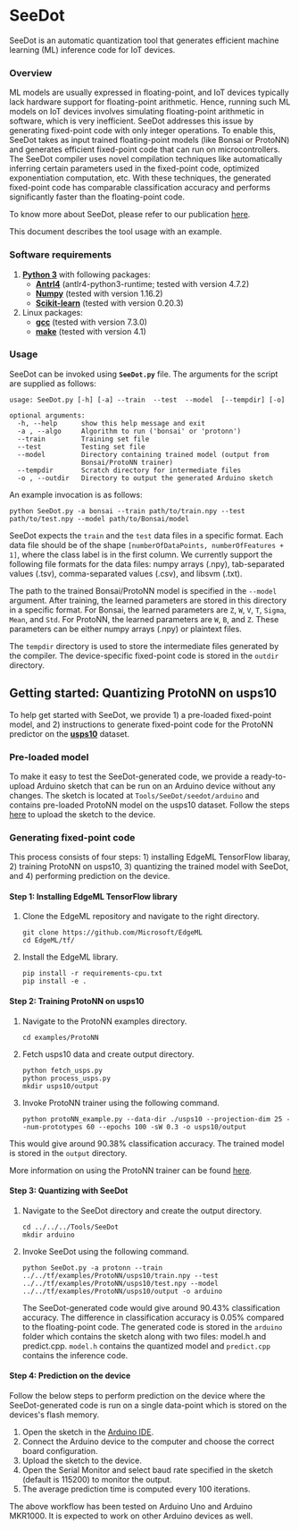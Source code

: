 # SeeDot

SeeDot is an automatic quantization tool that generates efficient machine learning (ML) inference code for IoT devices.

### **Overview**

ML models are usually expressed in floating-point, and IoT devices typically lack hardware support for floating-point arithmetic. Hence, running such ML models on IoT devices involves simulating floating-point arithmetic in software, which is very inefficient. SeeDot addresses this issue by generating fixed-point code with only integer operations. To enable this, SeeDot takes as input trained floating-point models (like Bonsai or ProtoNN) and generates efficient fixed-point code that can run on microcontrollers. The SeeDot compiler uses novel compilation techniques like automatically inferring certain parameters used in the fixed-point code, optimized exponentiation computation, etc. With these techniques, the generated fixed-point code has comparable classification accuracy and performs significantly faster than the floating-point code.

To know more about SeeDot, please refer to our publication [here](https://www.microsoft.com/en-us/research/publication/compiling-kb-sized-machine-learning-models-to-constrained-hardware/).

This document describes the tool usage with an example.

### **Software requirements**

1. [**Python 3**](https://www.python.org/) with following packages:
   - **[Antrl4](http://www.antlr.org/)** (antlr4-python3-runtime; tested with version 4.7.2)
   - **[Numpy](http://www.numpy.org/)** (tested with version 1.16.2)
   - **[Scikit-learn](https://scikit-learn.org/)** (tested with version 0.20.3)
2. Linux packages:
   - **[gcc](https://www.gnu.org/software/gcc/)** (tested with version 7.3.0)
   - **[make](https://www.gnu.org/software/make/)** (tested with version 4.1)

### **Usage**

SeeDot can be invoked using **`SeeDot.py`** file. The arguments for the script are supplied as follows:

```
usage: SeeDot.py [-h] [-a] --train  --test  --model  [--tempdir] [-o]

optional arguments:
  -h, --help      show this help message and exit
  -a , --algo     Algorithm to run ('bonsai' or 'protonn')
  --train         Training set file
  --test          Testing set file
  --model         Directory containing trained model (output from
                  Bonsai/ProtoNN trainer)
  --tempdir       Scratch directory for intermediate files
  -o , --outdir   Directory to output the generated Arduino sketch
```

An example invocation is as follows:
```
python SeeDot.py -a bonsai --train path/to/train.npy --test path/to/test.npy --model path/to/Bonsai/model
```

SeeDot expects the `train` and the `test` data files in a specific format. Each data file should be of the shape `[numberOfDataPoints, numberOfFeatures + 1]`, where the class label is in the first column. We currently support the following file formats for the data files: numpy arrays (.npy), tab-separated values (.tsv), comma-separated values (.csv), and libsvm (.txt).

The path to the trained Bonsai/ProtoNN model is specified in the `--model` argument. After training, the learned parameters are stored in this directory in a specific format. For Bonsai, the learned parameters are `Z`, `W`, `V`, `T`, `Sigma`, `Mean`, and `Std`. For ProtoNN, the learned parameters are `W`, `B`, and `Z`. These parameters can be either numpy arrays (.npy) or plaintext files.

The `tempdir` directory is used to store the intermediate files generated by the compiler. The device-specific fixed-point code is stored in the `outdir` directory.


## Getting started: Quantizing ProtoNN on usps10

To help get started with SeeDot, we provide 1) a pre-loaded fixed-point model, and 2) instructions to generate fixed-point code for the ProtoNN predictor on the **[usps10](https://www.csie.ntu.edu.tw/~cjlin/libsvmtools/datasets/multiclass/)** dataset.

### Pre-loaded model

To make it easy to test the SeeDot-generated code, we provide a ready-to-upload Arduino sketch that can be run on an Arduino device without any changes. The sketch is located at `Tools/SeeDot/seedot/arduino` and contains pre-loaded ProtoNN model on the usps10 dataset. Follow the steps [here](https://github.com/microsoft/EdgeML/tree/Feature/SeeDot/Tools/SeeDot#step-4-prediction-on-the-device) to upload the sketch to the device.

### Generating fixed-point code

This process consists of four steps: 1) installing EdgeML TensorFlow libaray, 2) training ProtoNN on usps10, 3) quantizing the trained model with SeeDot, and 4) performing prediction on the device.

#### **Step 1: Installing EdgeML TensorFlow library**

1. Clone the EdgeML repository and navigate to the right directory.
     ```
     git clone https://github.com/Microsoft/EdgeML
     cd EdgeML/tf/
     ```

2. Install the EdgeML library.
     ```
     pip install -r requirements-cpu.txt
     pip install -e .
     ```

#### **Step 2: Training ProtoNN on usps10** 

1. Navigate to the ProtoNN examples directory.
     ```
     cd examples/ProtoNN
     ```
     
2. Fetch usps10 data and create output directory.
     ```
     python fetch_usps.py
     python process_usps.py
     mkdir usps10/output
      ```

3. Invoke ProtoNN trainer using the following command.
      ```
      python protoNN_example.py --data-dir ./usps10 --projection-dim 25 --num-prototypes 60 --epochs 100 -sW 0.3 -o usps10/output
      ```
  This would give around 90.38% classification accuracy. The trained model is stored in the `output` directory.

More information on using the ProtoNN trainer can be found [here](https://github.com/Microsoft/EdgeML/tree/master/tf/examples/ProtoNN).

#### **Step 3: Quantizing with SeeDot**

1. Navigate to the SeeDot directory and create the output directory.
      ```
      cd ../../../Tools/SeeDot
      mkdir arduino
      ```

2. Invoke SeeDot using the following command.
      ```
      python SeeDot.py -a protonn --train ../../tf/examples/ProtoNN/usps10/train.npy --test ../../tf/examples/ProtoNN/usps10/test.npy --model ../../tf/examples/ProtoNN/usps10/output -o arduino
      ```

   The SeeDot-generated code would give around 90.43% classification accuracy. The difference in classification accuracy is 0.05% compared to the floating-point code. The generated code is stored in the `arduino` folder which contains the sketch along with two files: model.h and predict.cpp. `model.h` contains the quantized model and `predict.cpp` contains the inference code.

#### **Step 4: Prediction on the device**

Follow the below steps to perform prediction on the device where the SeeDot-generated code is run on a single data-point which is stored on the devices's flash memory.

1. Open the sketch in the [Arduino IDE](https://www.arduino.cc/en/main/software).
2. Connect the Arduino device to the computer and choose the correct board configuration.
3. Upload the sketch to the device.
4. Open the Serial Monitor and select baud rate specified in the sketch (default is 115200) to monitor the output.
5. The average prediction time is computed every 100 iterations.



The above workflow has been tested on Arduino Uno and Arduino MKR1000. It is expected to work on other Arduino devices as well.
